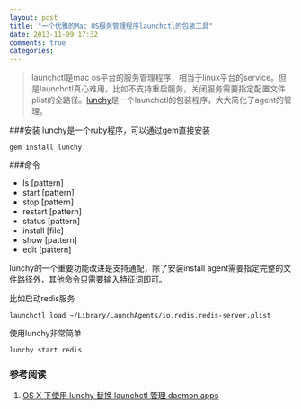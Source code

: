 ```yaml
---
layout: post
title: "一个优雅的Mac OS服务管理程序launchctl的包装工具"
date: 2013-11-09 17:32
comments: true
categories: 
---
```

>launchctl是mac os平台的服务管理程序，相当于linux平台的service。但是launchctl真心难用，比如不支持重启服务，关闭服务需要指定配置文件plist的全路径。[lunchy](https://github.com/mperham/lunchy)是一个launchctl的包装程序，大大简化了agent的管理。

###安装
lunchy是一个ruby程序，可以通过gem直接安装

	gem install lunchy
	
###命令

* ls [pattern]
* start [pattern]
* stop [pattern]
* restart [pattern]
* status [pattern]
* install [file]
* show [pattern]
* edit [pattern]

lunchy的一个重要功能改进是支持通配，除了安装install agent需要指定完整的文件路径外，其他命令只需要输入特征词即可。	

比如启动redis服务

	launchctl load ~/Library/LaunchAgents/io.redis.redis-server.plist
	
使用lunchy非常简单

	lunchy start redis
### 参考阅读

1. [OS X 下使用 lunchy 替换 launchctl 管理 daemon apps](http://v2ex.com/t/88644)
